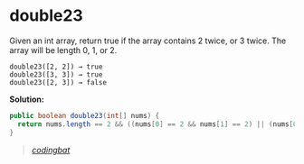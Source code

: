 # double23

Given an int array, return true if the array contains 2 twice, or 3 twice. The array will be length 0, 1, or 2.

```
double23([2, 2]) → true
double23([3, 3]) → true
double23([2, 3]) → false
```

**Solution:**

```java
public boolean double23(int[] nums) {
  return nums.length == 2 && ((nums[0] == 2 && nums[1] == 2) || (nums[0] == 3 && nums[1] == 3));
}
```

> _[codingbat](http://codingbat.com/prob/p145365)_